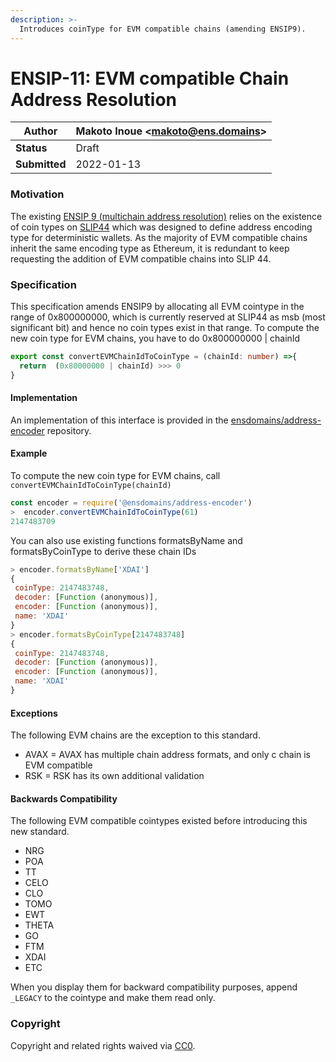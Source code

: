 ```yaml
---
description: >-
  Introduces coinType for EVM compatible chains (amending ENSIP9).
---
```


# ENSIP-11: EVM compatible Chain Address Resolution

| **Author**    | Makoto Inoue \<makoto@ens.domains> |
| ------------- | -------------------------------- |
| **Status**    | Draft                            |
| **Submitted** | 2022-01-13                       |

### Motivation

The existing [ENSIP 9 (multichain address resolution)](./ensip-9-multichain-address-resolution.md) relies on the existence of coin types on [SLIP44](https://github.com/satoshilabs/slips/blob/master/slip-0044.md) which was designed to define address encoding type for deterministic wallets. As the majority of EVM compatible chains inherit the same encoding type as Ethereum, it is redundant to keep requesting the addition of EVM compatible chains into SLIP 44.

### Specification

This specification amends ENSIP9 by allocating all EVM cointype in the range of 0x800000000, which is currently reserved at SLIP44 as msb (most significant bit) and hence no coin types exist in that range.
To compute the new coin type for EVM chains, you have to do 0x800000000 | chainId


```typescript
export const convertEVMChainIdToCoinType = (chainId: number) =>{
  return  (0x80000000 | chainId) >>> 0
}
```

#### Implementation

An implementation of this interface is provided in the [ensdomains/address-encoder](https://github.com/ensdomains/address-encoder/) repository.

#### Example

To compute the new coin type for EVM chains, call `convertEVMChainIdToCoinType(chainId)`

```javascript
const encoder = require('@ensdomains/address-encoder')
>  encoder.convertEVMChainIdToCoinType(61)
2147483709
```

You can also use existing functions formatsByName and formatsByCoinType to derive these chain IDs

```javascript
> encoder.formatsByName['XDAI']
{
 coinType: 2147483748,
 decoder: [Function (anonymous)],
 encoder: [Function (anonymous)],
 name: 'XDAI'
}
> encoder.formatsByCoinType[2147483748]
{
 coinType: 2147483748,
 decoder: [Function (anonymous)],
 encoder: [Function (anonymous)],
 name: 'XDAI'
}
```

#### Exceptions

The following EVM chains are the exception to this standard.

- AVAX = AVAX has multiple chain address formats, and only c chain is EVM compatible
- RSK = RSK has its own additional validation

#### Backwards Compatibility

The following EVM compatible cointypes existed before introducing this new standard.

- NRG
- POA
- TT
- CELO
- CLO
- TOMO
- EWT
- THETA
- GO
- FTM
- XDAI
- ETC

When you display them for backward compatibility purposes, append `_LEGACY` to the cointype and make them read only.

### Copyright

Copyright and related rights waived via [CC0](https://creativecommons.org/publicdomain/zero/1.0/).
